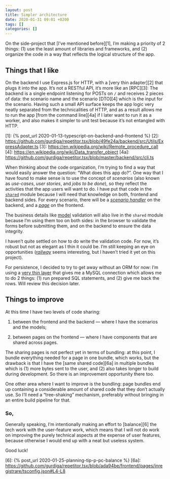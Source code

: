 ```yaml
---
layout: post
title: Simpler architecture
date: 2020-01-31 09:01 +0200
tags: []
categories: []
---
```


On the side-project that [I’ve mentioned before][1], I’m making a priority of 2 things: (1) use the least amount of libraries and frameworks, and (2) organize the code in a way that reflects the logical structure of the app.

## Things that I like

On the backend I use Express.js for HTTP, with a [very thin adapter][2] that plugs it into the app. It’s not a RESTful API, it’s more like an [RPC][3]: The backend is a single endpoint listening for POSTs on `/` and receives 2 pieces of data: the scenario name and the scenario [DTO][4] which is the input for the scenario. Having such a small API surface keeps the app logic very neatly separated from the technicalities of HTTP, and as a result allows me to run the app [from the command line][4a] if I later want to run it as a worker, and also makes it simpler to unit test because it’s not entangled with HTTP.

[1]: {% post_url 2020-01-13-typescript-on-backend-and-frontend %}
[2]: https://github.com/gurdiga/repetitor.tsx/blob/49fe24a/backend/src/Utils/ExpressAdapter.ts
[3]: https://en.wikipedia.org/wiki/Remote_procedure_call
[4]: https://en.wikipedia.org/wiki/Data_transfer_object
[4a]: https://github.com/gurdiga/repetitor.tsx/blob/master/backend/src/cli.ts

When thinking about the code organization, I’m trying to find a way that would easily answer the question: “What does this app do?”. One way that I have found to make sense is to use the concept of _scenarios_ (also known as _use-cases_, _user stories_, and _jobs to be done_), so they reflect the activities that the app users will want to do. I have put that code in the [`shared`][5c] module because I will need that knowledge on both, frontend and backend sides. For every scenario, there will be a [_scenario handler_][5b] on the backend, and a [_page_][5a] on the frontend.

The business details like [model][5d] validation will also live in the `shared` module because I’m using them too on both sides: in the browser to validate the forms before submitting them, and on the backend to ensure the data integrity.

I haven’t quite settled on how to do write the validation code. For now, it’s robust but not as elegant as I thin it could be. I’m still keeping an eye on opportunities ([_railway_][5e] seems interesting, but I haven’t tried it yet on this project).

For persistence, I decided to try to get away without an ORM for now: I’m using a [very thin layer][5] that gives me a MySQL connection which allows me to do 2 things: (1) run prepared SQL statements, and (2) give me back the rows. Will review this decision later.

[5]: https://github.com/gurdiga/repetitor.tsx/blob/49fe24a/backend/src/Utils/Db.ts
[5a]: https://github.com/gurdiga/repetitor.tsx/tree/12921f5/frontend/pages
[5b]: https://github.com/gurdiga/repetitor.tsx/tree/9b7d4ad/backend/src/ScenarioHandlers
[5c]: https://github.com/gurdiga/repetitor.tsx/tree/12921f5/shared
[5d]: https://github.com/gurdiga/repetitor.tsx/tree/a12026a/shared/src/Model
[5e]: https://fsharpforfunandprofit.com/posts/recipe-part2/

## Things to improve

At this time I have two levels of code sharing:

1. between the frontend and the backend — where I have the scenarios and the models;

2. between pages on the frontend — where I have components that are shared across pages.

The sharing pages is not perfect yet in terms of bundling: at this point, I bundle everything needed for a page in one bundle, which works, but the drawback is that I have the [same shared code][6a] in multiple bundles which is (1) more bytes sent to the user, and (2) also takes longer to build during development. So there is an improvement opportunity there too.

One other area where I want to improve is the bundling: page bundles end up containing a considerable amount of shared code that they don’t actually use. So I’ll need a “tree-shaking” mechanism, preferably without bringing in an entire build pipeline for that.

### So,

Generally speaking, I’m intentionally making an effort to [balance][6] the tech work with the user-feature work, which means that I will not do work on improving the purely technical aspects at the expense of user features, because otherwise I would end up with a neat but useless system.

Good luck!

[6]: {% post_url 2020-01-25-planning-tip-p-pc-balance %}
[6a]: https://github.com/gurdiga/repetitor.tsx/blob/ada94be/frontend/pages/inregistrare/tsconfig.json#L4-L8
